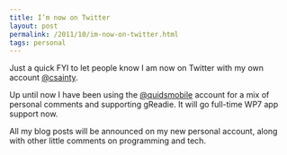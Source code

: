 ```yaml
---
title: I’m now on Twitter
layout: post
permalink: /2011/10/im-now-on-twitter.html
tags: personal
---
```



Just a quick FYI to let people know I am now on Twitter with my own account [@csainty](http://www.twitter.com/csainty).   
  
Up until now I have been using the [@quidsmobile](http://www.twitter.com/quidsmobile) account for a mix of personal comments and supporting gReadie. It will go full-time WP7 app support now.  
  
All my blog posts will be announced on my new personal account, along with other little comments on programming and tech.  
  